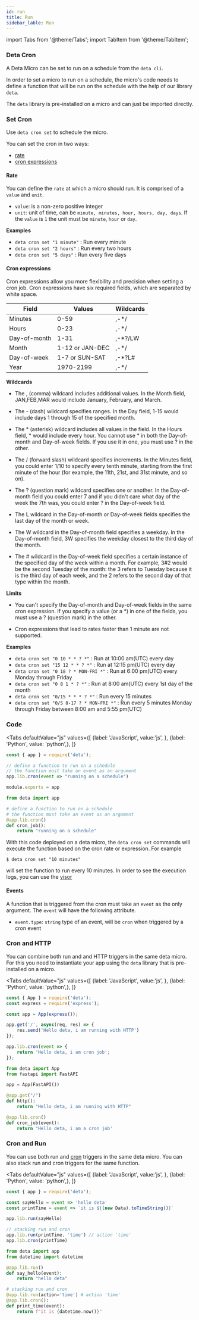 ```yaml
---
id: run
title: Run
sidebar_lable: Run
---
```

import Tabs from '@theme/Tabs';
import TabItem from '@theme/TabItem';

### Deta Cron

A Deta Micro can be set to run on a schedule from the `deta cli`.

In order to set a micro to run on a schedule, the micro's code needs to define a function that will be run on the schedule with the help of our library `deta`.

The `deta` library is pre-installed on a micro and can just be imported directly.

### Set Cron

Use `deta cron set` to schedule the micro.

You can set the cron in two ways:
- [rate](#Rate)
- [cron expressions](#Cron-expressions)

#### Rate
You can define the `rate` at which a micro should run. It is comprised of a `value` and `unit`.

- `value`: is a non-zero positive integer
- `unit`: unit of time, can be `minute, minutes, hour, hours, day, days`. If the `value` is `1` the unit must be `minute`, `hour` or `day`.

**Examples**

- `deta cron set "1 minute"` : Run every minute
- `deta cron set "2 hours"` : Run every two hours
- `deta cron set "5 days"` : Run every five days

#### Cron expressions

Cron expressions allow you more flexibility and precision when setting a cron job. Cron expressions have six required fields, which are separated by white space.

| Field        | Values            | Wildcards |
|--------------|-------------------|-----------|
| Minutes      | 0-59              |  ,-*/     |
| Hours        | 0-23              |  ,-*/     |
| Day-of-month | 1-31              |  ,-*?/LW  |
| Month        | 1-12 or JAN-DEC   |  ,-*/     |
| Day-of-week  | 1-7 or SUN-SAT    |  ,-*?L#   |
| Year         | 1970-2199         |  ,-*/     |

**Wildcards**

- The , (comma) wildcard includes additional values. In the Month field, JAN,FEB,MAR would include January, February, and March.

- The - (dash) wildcard specifies ranges. In the Day field, 1-15 would include days 1 through 15 of the specified month.

- The * (asterisk) wildcard includes all values in the field. In the Hours field, * would include every hour. You cannot use * in both the Day-of-month and Day-of-week fields. If you use it in one, you must use ? in the other.

- The / (forward slash) wildcard specifies increments. In the Minutes field, you could enter 1/10 to specify every tenth minute, starting from the first minute of the hour (for example, the 11th, 21st, and 31st minute, and so on).

- The ? (question mark) wildcard specifies one or another. In the Day-of-month field you could enter 7 and if you didn't care what day of the week the 7th was, you could enter ? in the Day-of-week field.

- The L wildcard in the Day-of-month or Day-of-week fields specifies the last day of the month or week.

- The W wildcard in the Day-of-month field specifies a weekday. In the Day-of-month field, 3W specifies the weekday closest to the third day of the month.

- The # wildcard in the Day-of-week field specifies a certain instance of the specified day of the week within a month. For example, 3#2 would be the second Tuesday of the month: the 3 refers to Tuesday because it is the third day of each week, and the 2 refers to the second day of that type within the month.

**Limits**

- You can't specify the Day-of-month and Day-of-week fields in the same cron expression. If you specify a value (or a *) in one of the fields, you must use a ? (question mark) in the other.

- Cron expressions that lead to rates faster than 1 minute are not supported.

**Examples**

- `deta cron set "0 10 * * ? *"` : Run at 10:00 am(UTC) every day
- `deta cron set "15 12 * * ? *"` : Run at 12:15 pm(UTC) every day
- `deta cron set "0 18 ? * MON-FRI *"` : Run at 6:00 pm(UTC) every Monday through Friday
- `deta cron set "0 8 1 * ? *"` : Run at 8:00 am(UTC) every 1st day of the month
- `deta cron set "0/15 * * * ? *"` : Run every 15 minutes
- `deta cron set "0/5 8-17 ? * MON-FRI *"` : Run every 5 minutes Monday through Friday between 8:00 am and 5:55 pm(UTC)

### Code

<Tabs
    defaultValue="js"
    values={[
        {label: 'JavaScript', value:'js', },
        {label: 'Python', value: 'python',},
    ]}
>
<TabItem value="js">

```js
const { app } = require('deta');

// define a function to run on a schedule 
// the function must take an event as an argument
app.lib.cron(event => "running on a schedule")

module.exports = app
```
</TabItem>

<TabItem value="python">

```python
from deta import app

# define a function to run on a schedule
# the function must take an event as an argument
@app.lib.cron()
def cron_job():
    return "running on a schedule"
```
</TabItem>
</Tabs>

With this code deployed on a deta micro, the `deta cron set` commands will execute the function based on the cron rate or expression. For example

```shell
$ deta cron set "10 minutes"
```

will set the function to run every 10 minutes. In order to see the execution logs, you can use the [visor](visor.md)

#### Events

A function that is triggered from the cron must take an `event` as the only argument. The `event` will have the following attribute.

- `event.type`: `string` type of an event, will be `cron` when triggered by a cron event

### Cron and HTTP

You can combine both run and and HTTP triggers in the same deta micro. For this you need to instantiate your app using the `deta` library that is pre-installed on a micro.   

<Tabs
    defaultValue="js"
    values={[
        {label: 'JavaScript', value:'js', },
        {label: 'Python', value: 'python',},
    ]}
>
<TabItem value="js">

```js
const { App } = require('deta');
const express = require('express');

const app = App(express());

app.get('/', async(req, res) => {
    res.send('Hello deta, i am running with HTTP')
});

app.lib.cron(event => {
    return 'Hello deta, i am cron job';
});
```
</TabItem>

<TabItem value="python">

```python
from deta import App
from fastapi import FastAPI

app = App(FastAPI())

@app.get("/")
def http():
    return "Hello deta, i am running with HTTP"

@app.lib.cron()
def cron_job(event):
    return "Hello deta, i am a cron job'
```
</TabItem>
</Tabs>

### Cron and Run

You can use both run and [cron](#cron.md) triggers in the same deta micro. You can also stack run and cron triggers for the same function.

<Tabs
    defaultValue="js"
    values={[
        {label: 'JavaScript', value:'js', },
        {label: 'Python', value: 'python',},
    ]}
>
<TabItem value="js">

```js
const { app } = require('deta');

const sayHello = event => 'hello deta'
const printTime = event => `it is ${(new Data).toTimeString()}`

app.lib.run(sayHello)

// stacking run and cron
app.lib.run(printTime, 'time') // action 'time'
app.lib.cron(printTime)
```
</TabItem>

<TabItem value="python">

```python
from deta import app
from datetime import datetime

@app.lib.run()
def say_hello(event):
    return "hello deta"

# stacking run and cron
@app.lib.run(action='time') # action 'time'
@app.lib.cron():
def print_time(event):
    return f"it is {datetime.now()}" 
```
</TabItem>
</Tabs>